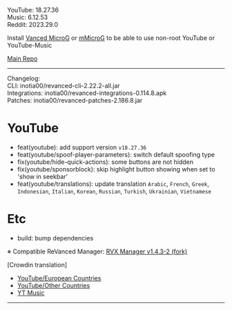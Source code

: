 YouTube: 18.27.36  
Music: 6.12.53  
Reddit: 2023.29.0  

Install [Vanced MicroG](https://github.com/inotia00/VancedMicroG/releases) or [mMicroG](https://github.com/inotia00/mMicroG/releases) to be able to use non-root YouTube or YouTube-Music  

[Main Repo](https://github.com/NoName-exe/revanced-extended)  

---
Changelog:  
CLI: inotia00/revanced-cli-2.22.2-all.jar  
Integrations: inotia00/revanced-integrations-0.114.8.apk  
Patches: inotia00/revanced-patches-2.186.8.jar  

YouTube
==
- feat(youtube): add support version `v18.27.36`
- feat(youtube/spoof-player-parameters): switch default spoofing type
- fix(youtube/hide-quick-actions): some buttons are not hidden
- fix(youtube/sponsorblock): skip highlight button showing when set to 'show in seekbar'
- feat(youtube/translations): update translation
`Arabic`, `French`, `Greek`, `Indonesian`, `Italian`, `Korean`, `Russian`, `Turkish`, `Ukrainian`, `Vietnamese`


Etc
==
- build: bump dependencies


※ Compatible ReVanced Manager: [RVX Manager v1.4.3-2 (fork)](https://github.com/inotia00/revanced-manager/releases/tag/v1.4.3-2)

[Crowdin translation]
- [YouTube/European Countries](https://crowdin.com/project/revancedextendedeu)
- [YouTube/Other Countries](https://crowdin.com/project/revancedextended)
- [YT Music](https://crowdin.com/project/revanced-music-extended)

---  
